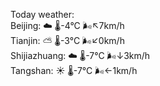 Today weather:  
Beijing: ☁️   🌡️-4°C 🌬️↖7km/h  
Tianjin: ⛅️  🌡️-3°C 🌬️↙0km/h  
Shijiazhuang: ☁️   🌡️-7°C 🌬️↓3km/h  
Tangshan: ☀️   🌡️-7°C 🌬️←1km/h  
